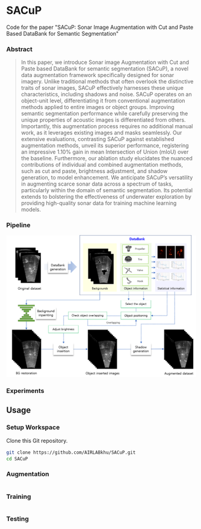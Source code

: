 # SACuP
Code for the paper "SACuP: Sonar Image Augmentation with Cut and Paste Based DataBank for Semantic Segmentation"
### Abstract
> In this paper, we introduce Sonar image Augmentation with Cut and Paste based DataBank for semantic segmentation (SACuP), a novel data augmentation framework specifically designed for sonar imagery. Unlike traditional methods that often overlook the distinctive traits of sonar images, SACuP effectively harnesses these unique characteristics, including shadows and noise. SACuP operates on an object-unit level, differentiating it from conventional augmentation methods applied to entire images or object groups. Improving semantic segmentation performance while carefully preserving the unique properties of acoustic images is differentiated from others. Importantly, this augmentation process requires no additional manual work, as it leverages existing images and masks seamlessly. Our extensive evaluations, contrasting SACuP against established augmentation methods, unveil its superior performance, registering an impressive 1.10% gain in mean Intersection of Union (mIoU) over the baseline. Furthermore, our ablation study elucidates the nuanced contributions of individual and combined augmentation methods, such as cut and paste, brightness adjustment, and shadow generation, to model enhancement. We anticipate SACuP’s versatility in augmenting scarce sonar data across a spectrum of tasks, particularly within the domain of semantic segmentation. Its potential extends to bolstering the effectiveness of underwater exploration by providing high-quality sonar data for training machine learning models.
### Pipeline
![Pipeline](./figures/pipeline.png)
### Experiments

## Usage
### Setup Workspace
Clone this Git repository.
```bash
git clone https://github.com/AIRLABkhu/SACuP.git
cd SACuP
```
### Augmentation
```bash

```
### Training
```bash

```
### Testing
```bash

```
